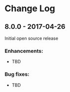 # Change Log
## 8.0.0 - 2017-04-26
Initial open source release

### Enhancements:
- TBD

### Bug fixes:
- TBD
